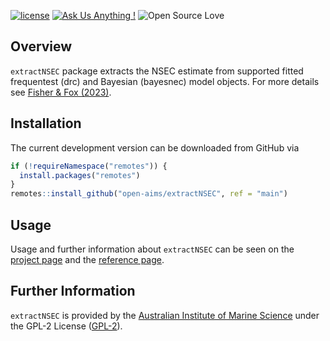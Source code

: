 
<!-- README.md is generated from README.Rmd. Please edit that file -->

[![license](https://img.shields.io/badge/license-GPL--2-lightgrey.svg)](https://choosealicense.com/)
[![Ask Us Anything
!](https://img.shields.io/badge/Ask%20us-anything-1abc9c.svg)](https://github.com/open-AIMS/extractNSEC/issues/new)
![Open Source
Love](https://badges.frapsoft.com/os/v2/open-source.svg?v=103)
<!-- badges: end -->

## Overview

`extractNSEC` package extracts the NSEC estimate from supported fitted
frequentest (drc) and Bayesian (bayesnec) model objects. For more
details see [Fisher & Fox
(2023)](https://setac.onlinelibrary.wiley.com/doi/full/10.1002/etc.5610?af=R%3E).

## Installation

The current development version can be downloaded from GitHub via

``` r
if (!requireNamespace("remotes")) {
  install.packages("remotes")
}
remotes::install_github("open-aims/extractNSEC", ref = "main")
```

## Usage

Usage and further information about `extractNSEC` can be seen on the
[project page](https://open-aims.github.io/extractNSEC/) and the
[reference page](https://open-aims.github.io/extractNSEC/reference/).

## Further Information

`extractNSEC` is provided by the [Australian Institute of Marine
Science](https://www.aims.gov.au) under the GPL-2 License
([GPL-2](https://opensource.org/license/gpl-2-0/)).
